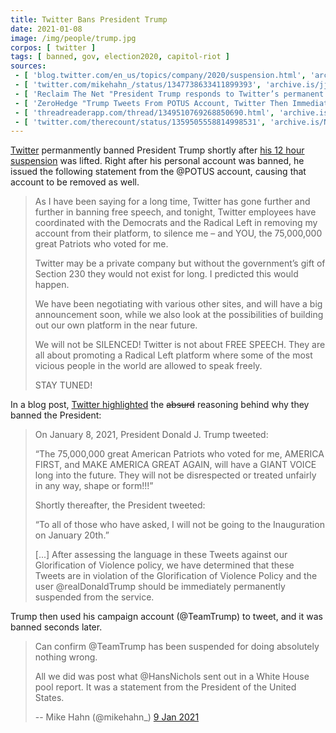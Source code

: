 ```yaml
---
title: Twitter Bans President Trump
date: 2021-01-08
image: /img/people/trump.jpg
corpos: [ twitter ]
tags: [ banned, gov, election2020, capitol-riot ]
sources:
 - [ 'blog.twitter.com/en_us/topics/company/2020/suspension.html', 'archive.is/e8WIO' ]
 - [ 'twitter.com/mikehahn_/status/1347738633411899393', 'archive.is/jjFY3' ]
 - [ 'Reclaim The Net "President Trump responds to Twitter’s permanent suspension of his account" by Tom Parker (8 Jan 2021)', 'reclaimthenet.org/president-trump-twitter-censorship-response/' ]
 - [ 'ZeroHedge "Trump Tweets From POTUS Account, Twitter Then Immediately Deletes It" by Tyler Durden (8 Jan 2021)', 'archive.is/4O79S' ]
 - [ 'threadreaderapp.com/thread/1349510769268850690.html', 'archive.is/irQLm' ]
 - [ 'twitter.com/therecount/status/1359505558814998531', 'archive.is/NAYTq' ]
---
```


[Twitter](/twitter/) permanmently banned President Trump shortly after [his 12
hour suspension](/e/twitter-facebook-suspend-trump/) was lifted. Right
after his personal account was banned, he issued the following statement from
the @POTUS account, causing that account to be removed as well.

> As I have been saying for a long time, Twitter has gone further and further
> in banning free speech, and tonight, Twitter employees have coordinated with
> the Democrats and the Radical Left in removing my account from their
> platform, to silence me – and YOU, the 75,000,000 great Patriots who voted
> for me.
>
> Twitter may be a private company but without the government’s gift of Section
> 230 they would not exist for long. I predicted this would happen.
>
> We have been negotiating with various other sites, and will have a big
> announcement soon, while we also look at the possibilities of building out
> our own platform in the near future.
>
> We will not be SILENCED! Twitter is not about FREE SPEECH. They are all about
> promoting a Radical Left platform where some of the most vicious people in
> the world are allowed to speak freely.
>
> STAY TUNED!

In a blog post, [Twitter
highlighted](https://archive.is/e8WIO#selection-665.0-689.194) the ~~absurd~~
reasoning behind why they banned the President:

> On January 8, 2021, President Donald J. Trump tweeted:
>
> “The 75,000,000 great American Patriots who voted for me, AMERICA FIRST, and
> MAKE AMERICA GREAT AGAIN, will have a GIANT VOICE long into the future. They
> will not be disrespected or treated unfairly in any way, shape or form!!!”
>
> Shortly thereafter, the President tweeted:
>
> “To all of those who have asked, I will not be going to the Inauguration on
> January 20th.”
>
> [...] After assessing the language in these Tweets against our Glorification of
> Violence policy, we have determined that these Tweets are in violation of the
> Glorification of Violence Policy and the user @realDonaldTrump should be
> immediately permanently suspended from the service. 

Trump then used his campaign account (@TeamTrump) to tweet, and it was banned
seconds later.

> Can confirm @TeamTrump has been suspended for doing absolutely nothing wrong.
>
> All we did was post what @HansNichols sent out in a White House pool report.
> It was a statement from the President of the United States.
>
> -- Mike Hahn (@mikehahn_) [9 Jan 2021](https://archive.is/jjFY3)
